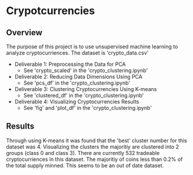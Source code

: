 # Crypotcurrencies

## Overview
The purpose of this project is to use unsupervised machine learning to analyze cryptocurriences.
The dataset is 'crypto_data.csv'
- Deliverable 1: Preprocessing the Data for PCA
	- See 'crypto_scaled' in the 'crypto_clustering.ipynb'
- Deliverable 2: Reducing Data Dimensions Using PCA
	- See 'pcs_df' in the 'crypto_clustering.ipynb'
- Deliverable 3: Clustering Cryptocurrencies Using K-means
	- See 'clustered_df' in the 'crypto_clustering.ipynb'
- Deliverable 4: Visualizing Cryptocurrencies Results
	- See 'fig' and 'plot_df' in the 'crypto_clustering.ipynb'

## Results

Through using K-means it was found that the 'best' cluster number for this dataset was 4.
Visualizing the clusters the majoritiy are clustered into 2 groups (class 0 and class 3).
There are currently 532 tradeable cryptocurriences in this dataset.
The majoritiy of coins less than 0.2% of the total supply minned. This seems to be an out of date dataset.
